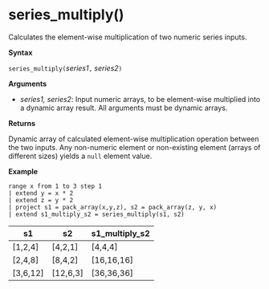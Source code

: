 # series_multiply()

Calculates the element-wise multiplication of two numeric series inputs.

**Syntax**

`series_multiply(`*series1*`,` *series2*`)`

**Arguments**

* *series1, series2*: Input numeric arrays, to be element-wise multiplied into a dynamic array result. All arguments must be dynamic arrays. 

**Returns**

Dynamic array of calculated element-wise multiplication operation between the two inputs. Any non-numeric element or non-existing element (arrays of different sizes) yields a `null` element value.

**Example**

<!-- csl: https://help.kusto.windows.net:443/Samples -->
```
range x from 1 to 3 step 1
| extend y = x * 2
| extend z = y * 2
| project s1 = pack_array(x,y,z), s2 = pack_array(z, y, x)
| extend s1_multiply_s2 = series_multiply(s1, s2)
```

|s1	        |s2|	    s1_multiply_s2|
|---|---|---|
|[1,2,4]	|[4,2,1]|	[4,4,4]|
|[2,4,8]	|[8,4,2]|	[16,16,16]|
|[3,6,12]	|[12,6,3]|	[36,36,36]|
